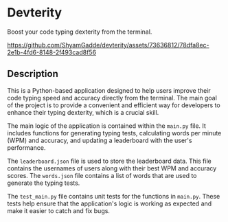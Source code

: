 # Devterity

Boost your code typing dexterity from the terminal.

https://github.com/ShyamGadde/devterity/assets/73636812/78dfa8ec-2e1b-4fd6-8148-2f493cad8f56

## Description

This is a Python-based application designed to help users improve their code typing speed and accuracy directly from the terminal. The main goal of the project is to provide a convenient and efficient way for developers to enhance their typing dexterity, which is a crucial skill.

The main logic of the application is contained within the `main.py` file. It includes functions for generating typing tests, calculating words per minute (WPM) and accuracy, and updating a leaderboard with the user's performance.

The `leaderboard.json` file is used to store the leaderboard data. This file contains the usernames of users along with their best WPM and accuracy scores. The `words.json` file contains a list of words that are used to generate the typing tests.

The `test_main.py` file contains unit tests for the functions in `main.py`. These tests help ensure that the application's logic is working as expected and make it easier to catch and fix bugs.
